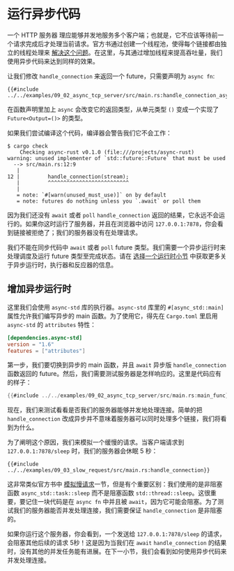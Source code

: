 # 运行异步代码

一个 HTTP 服务器 理应能够并发地服务多个客户端；也就是，它不应该等待前一个请求完成后才处理当前请求。官方书通过创建一个线程池，使得每个链接都由独立的线程处理来 [解决这个问题](https://doc.rust-lang.org/book/ch20-02-multithreaded.html#turning-our-single-threaded-server-into-a-multithreaded-server)。在这里，与其通过增加线程来提高吞吐量，我们使用异步代码来达到同样的效果。

让我们修改 `handle_connection` 来返回一个 future，只需要声明为 `async fn`:

```rust,ignore
{{#include ../../examples/09_02_async_tcp_server/src/main.rs:handle_connection_async}}
```

在函数声明里加上 `async` 会改变它的返回类型，从单元类型 `()` 变成一个实现了 `Future<Output=()>` 的类型。

如果我们尝试编译这个代码，编译器会警告我们它不会工作：
```console
$ cargo check
    Checking async-rust v0.1.0 (file:///projects/async-rust)
warning: unused implementer of `std::future::Future` that must be used
  --> src/main.rs:12:9
   |
12 |         handle_connection(stream);
   |         ^^^^^^^^^^^^^^^^^^^^^^^^^^
   |
   = note: `#[warn(unused_must_use)]` on by default
   = note: futures do nothing unless you `.await` or poll them
```

因为我们还没有 `await` 或者 `poll` `handle_connection` 返回的结果，它永远不会运行的。如果你这时运行了服务器，并且在浏览器中访问 `127.0.0.1:7878`，你会看到链接被拒绝了；我们的服务器没有在处理请求。

我们不能在同步代码中 `await` 或者 `poll` future 类型。我们需要一个异步运行时来处理调度及运行 future 类型至完成状态。请在 [选择一个运行时小节](../08_ecosystem/00_chapter.md) 中获取更多关于异步运行时，执行器和反应器的信息。

## 增加异步运行时
这里我们会使用 `async-std` 库的执行器。`async-std` 库里的 `#[async_std::main]` 属性允许我们编写异步的 main 函数。为了使用它，得先在 `Cargo.toml` 里启用 `async-std` 的 `attributes` 特性：

```toml
[dependencies.async-std]
version = "1.6"
features = ["attributes"]
```

第一步，我们要切换到异步的 main 函数，并且 `await` 异步版 `handle_connection` 函数返回的 future。然后，我们需要测试服务器是怎样响应的。这里是代码应有的样子：
```rust
{{#include ../../examples/09_02_async_tcp_server/src/main.rs:main_func}}
```

现在，我们来测试看看是否我们的服务器能够并发地处理连接。简单的把 `handle_connection` 改成异步并不意味着服务器可以同时处理多个链接，我们将看到为什么。

为了阐明这个原因，我们来模拟一个缓慢的请求。当客户端请求到 `127.0.0.1:7878/sleep` 时，我们的服务器会休眠 5 秒：

```rust,ignore
{{#include ../../examples/09_03_slow_request/src/main.rs:handle_connection}}
```

这非常类似官方书中 [模拟慢请求](https://doc.rust-lang.org/book/ch20-02-multithreaded.html#simulating-a-slow-request-in-the-current-server-implementation)一节，但是有个重要区别：我们使用的是非阻塞函数 `async_std::task::sleep` 而不是阻塞函数 `std::thread::sleep`。这很重要，要记住一块代码是在 `async fn` 中并且被 `await`，因为它可能会阻塞。为了测试我们的服务器能否并发处理连接，我们需要保证 `handle_connection` 是非阻塞的。

如果你运行这个服务器，你会看到，一个发送给 `127.0.0.1:7878/sleep` 的请求，会阻塞其他后续的请求 5秒！这是因为当我们在 `await` `handle_connection` 的结果时，没有其他的并发任务能有进展。在下一小节，我们会看到如何使用异步代码来并发处理连接。
